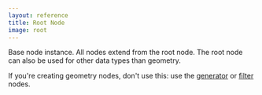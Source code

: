 ```yaml
---
layout: reference
title: Root Node
image: root
---
```

Base node instance. All nodes extend from the root node. The root node can also be used for other data types than geometry.

If you're creating geometry nodes, don't use this: use the [generator](generator.html) or [filter](filter.html) nodes.
